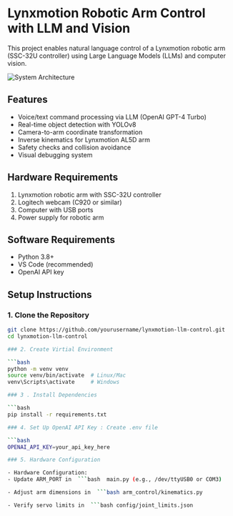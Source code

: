 # Lynxmotion Robotic Arm Control with LLM and Vision

This project enables natural language control of a Lynxmotion robotic arm (SSC-32U controller) using Large Language Models (LLMs) and computer vision.

![System Architecture](docs/system_architecture.png)

## Features

- Voice/text command processing via LLM (OpenAI GPT-4 Turbo)
- Real-time object detection with YOLOv8
- Camera-to-arm coordinate transformation
- Inverse kinematics for Lynxmotion AL5D arm
- Safety checks and collision avoidance
- Visual debugging system

## Hardware Requirements

1. Lynxmotion robotic arm with SSC-32U controller
2. Logitech webcam (C920 or similar)
3. Computer with USB ports
4. Power supply for robotic arm

## Software Requirements

- Python 3.8+
- VS Code (recommended)
- OpenAI API key

## Setup Instructions

### 1. Clone the Repository

```bash
git clone https://github.com/yourusername/lynxmotion-llm-control.git
cd lynxmotion-llm-control

### 2. Create Virtial Environment

```bash
python -m venv venv
source venv/bin/activate  # Linux/Mac
venv\Scripts\activate     # Windows

### 3 . Install Dependencies

```bash
pip install -r requirements.txt

### 4. Set Up OpenAI API Key : Create .env file

```bash
OPENAI_API_KEY=your_api_key_here

### 5. Hardware Configuration

- Hardware Configuration:
- Update ARM_PORT in  ```bash  main.py (e.g., /dev/ttyUSB0 or COM3)

- Adjust arm dimensions in  ```bash arm_control/kinematics.py

- Verify servo limits in  ```bash config/joint_limits.json